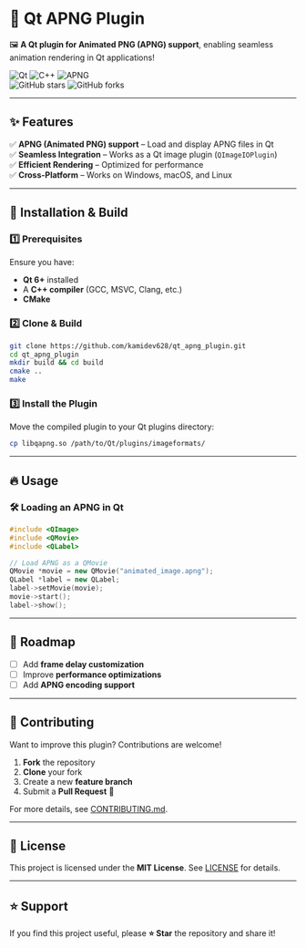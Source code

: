 # 🎨 Qt APNG Plugin  

🖼 **A Qt plugin for Animated PNG (APNG) support**, enabling seamless animation rendering in Qt applications!  

![Qt](https://img.shields.io/badge/Qt-6-green) ![C++](https://img.shields.io/badge/Language-C++-blue) ![APNG](https://img.shields.io/badge/Format-APNG-orange)  
![GitHub stars](https://img.shields.io/github/stars/kamidev628/qt_apng_plugin?style=social) ![GitHub forks](https://img.shields.io/github/forks/kamidev628/qt_apng_plugin?style=social)  

---

## ✨ Features  

✅ **APNG (Animated PNG) support** – Load and display APNG files in Qt  
✅ **Seamless Integration** – Works as a Qt image plugin (`QImageIOPlugin`)  
✅ **Efficient Rendering** – Optimized for performance  
✅ **Cross-Platform** – Works on Windows, macOS, and Linux  

---

## 🚀 Installation & Build  

### 1️⃣ Prerequisites  
Ensure you have:  
- **Qt 6+** installed  
- A **C++ compiler** (GCC, MSVC, Clang, etc.)  
- **CMake**  

### 2️⃣ Clone & Build  
```sh
git clone https://github.com/kamidev628/qt_apng_plugin.git
cd qt_apng_plugin
mkdir build && cd build
cmake ..
make
```

### 3️⃣ Install the Plugin  
Move the compiled plugin to your Qt plugins directory:  
```sh
cp libqapng.so /path/to/Qt/plugins/imageformats/
```

---

## 🔥 Usage  

### 🛠 Loading an APNG in Qt  
```cpp
#include <QImage>
#include <QMovie>
#include <QLabel>

// Load APNG as a QMovie
QMovie *movie = new QMovie("animated_image.apng");
QLabel *label = new QLabel;
label->setMovie(movie);
movie->start();
label->show();
```

---

## 🎯 Roadmap  

- [ ] Add **frame delay customization**  
- [ ] Improve **performance optimizations**  
- [ ] Add **APNG encoding support**  

---

## 🤝 Contributing  

Want to improve this plugin? Contributions are welcome!  

1. **Fork** the repository  
2. **Clone** your fork  
3. Create a new **feature branch**  
4. Submit a **Pull Request** 🎉  

For more details, see [CONTRIBUTING.md](CONTRIBUTING.md).  

---

## 📜 License  

This project is licensed under the **MIT License**. See [LICENSE](LICENSE) for details.  

---

## ⭐ Support  

If you find this project useful, please **⭐ Star** the repository and share it!  

